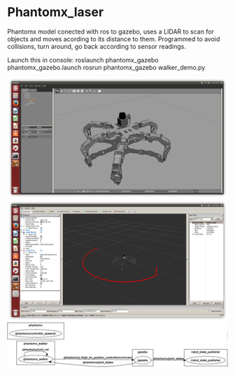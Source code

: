 # Phantomx_laser
Phantomx model conected with ros to gazebo, uses a LIDAR to scan for objects and moves acording to its distance to them.
Programmed to avoid collisions, turn around, go back according to sensor readings.

Launch this in console:
roslaunch phantomx_gazebo phantomx_gazebo.launch
rosrun phantomx_gazebo walker_demo.py

![alt text](https://github.com/marianomatelo/Phantomx_laser/blob/master/Picture1.png)
![alt text](https://github.com/marianomatelo/Phantomx_laser/blob/master/Picture2.png)
![alt text](https://github.com/marianomatelo/Phantomx_laser/blob/master/PhantomX%20Nodos.png)



